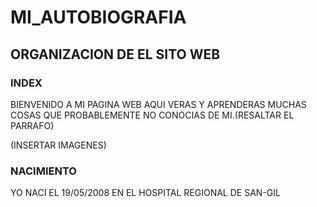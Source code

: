 # MI_AUTOBIOGRAFIA

## ORGANIZACION DE EL SITO WEB

### INDEX 
BIENVENIDO A MI PAGINA WEB AQUI VERAS Y APRENDERAS MUCHAS COSAS QUE PROBABLEMENTE NO CONOCIAS DE MI.(RESALTAR EL PARRAFO)

(INSERTAR IMAGENES)

### NACIMIENTO

YO NACI EL 19/05/2008 EN EL HOSPITAL REGIONAL DE SAN-GIL 